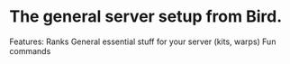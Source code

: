# The general server setup from Bird.

Features:
Ranks
General essential stuff for your server (kits, warps)
Fun commands